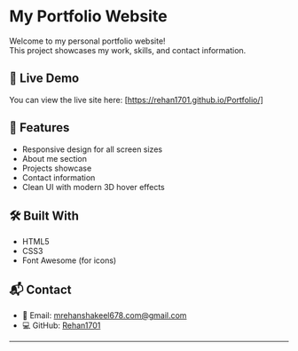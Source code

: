 # My Portfolio Website

Welcome to my personal portfolio website!  
This project showcases my work, skills, and contact information.

## 🚀 Live Demo

You can view the live site here: [https://rehan1701.github.io/Portfolio/]
## 📁 Features

- Responsive design for all screen sizes
- About me section
- Projects showcase
- Contact information
- Clean UI with modern 3D hover effects

## 🛠️ Built With

- HTML5
- CSS3
- Font Awesome (for icons)

## 📬 Contact

- 📧 Email: [mrehanshakeel678.com@gmail.com](mailto:mrehanshakeel678.com@gmail.com)
- 💻 GitHub: [Rehan1701](https://github.com/Rehan1701)

---

